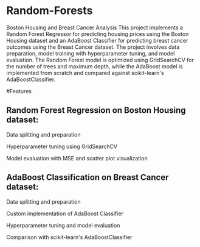 # Random-Forests
Boston Housing and Breast Cancer Analysis
This project implements a Random Forest Regressor for predicting housing prices using the Boston Housing dataset and an AdaBoost Classifier for predicting breast cancer outcomes using the Breast Cancer dataset. The project involves data preparation, model training with hyperparameter tuning, and model evaluation. The Random Forest model is optimized using GridSearchCV for the number of trees and maximum depth, while the AdaBoost model is implemented from scratch and compared against scikit-learn's AdaBoostClassifier.

#Features

## Random Forest Regression on Boston Housing dataset:
Data splitting and preparation

Hyperparameter tuning using GridSearchCV

Model evaluation with MSE and scatter plot visualization

## AdaBoost Classification on Breast Cancer dataset:
Data splitting and preparation

Custom implementation of AdaBoost Classifier

Hyperparameter tuning and model evaluation

Comparison with scikit-learn's AdaBoostClassifier

